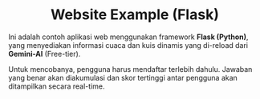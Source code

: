<h1 align="center">
    <b>
    Website Example (Flask)
    </b>
</h1>

Ini adalah contoh aplikasi web menggunakan framework **Flask (Python)**, yang menyediakan informasi cuaca dan kuis dinamis yang di-reload dari **Gemini-AI** (Free-tier).

Untuk mencobanya, pengguna harus mendaftar terlebih dahulu. Jawaban yang benar akan diakumulasi dan skor tertinggi antar pengguna akan ditampilkan secara real-time.
